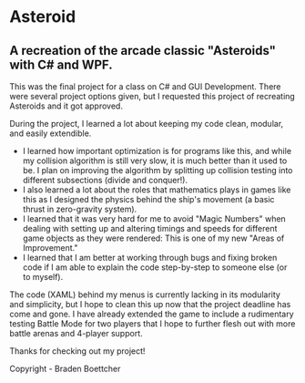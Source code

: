 
# Asteroid
A recreation of the arcade classic "Asteroids" with C# and WPF.
----------------------------------------------------------------
This was the final project for a class on C# and GUI Development. There were several project options given, but I requested this project of recreating Asteroids and it got approved.

During the project, I learned a lot about keeping my code clean, modular, and easily extendible. 
- I learned how important optimization is for programs like this, and while my collision algorithm is still very slow, it is much better than it used to be. I plan on improving the algorithm by splitting up collision testing into different subsections (divide and conquer!).
- I also learned a lot about the roles that mathematics plays in games like this as I designed the physics behind the ship's movement (a basic thrust in zero-gravity system). 
- I learned that it was very hard for me to avoid "Magic Numbers" when dealing with setting up and altering timings and speeds for different game objects as they were rendered: This is one of my new "Areas of Improvement."
- I learned that I am better at working through bugs and fixing broken code if I am able to explain the code step-by-step to someone else (or to myself).

The code (XAML) behind my menus is currently lacking in its modularity and simplicity, but I hope to clean this up now that the project deadline has come and gone. I have already extended the game to include a rudimentary testing Battle Mode for two players that I hope to further flesh out with more battle arenas and 4-player support.

Thanks for checking out my project!

Copyright - Braden Boettcher
